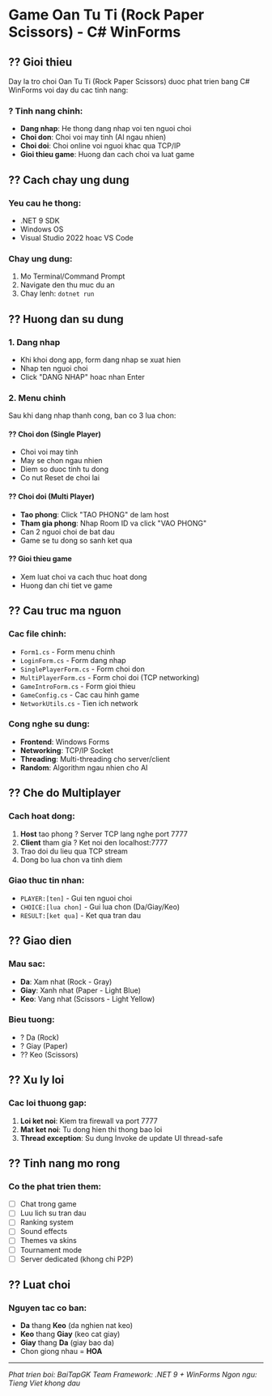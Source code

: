 # Game Oan Tu Ti (Rock Paper Scissors) - C# WinForms

## ?? Gioi thieu
Day la tro choi Oan Tu Ti (Rock Paper Scissors) duoc phat trien bang C# WinForms voi day du cac tinh nang:

### ? Tinh nang chinh:
- **Dang nhap**: He thong dang nhap voi ten nguoi choi
- **Choi don**: Choi voi may tinh (AI ngau nhien)
- **Choi doi**: Choi online voi nguoi khac qua TCP/IP
- **Gioi thieu game**: Huong dan cach choi va luat game

## ?? Cach chay ung dung

### Yeu cau he thong:
- .NET 9 SDK
- Windows OS
- Visual Studio 2022 hoac VS Code

### Chay ung dung:
1. Mo Terminal/Command Prompt
2. Navigate den thu muc du an
3. Chay lenh: `dotnet run`

## ?? Huong dan su dung

### 1. Dang nhap
- Khi khoi dong app, form dang nhap se xuat hien
- Nhap ten nguoi choi
- Click "DANG NHAP" hoac nhan Enter

### 2. Menu chinh
Sau khi dang nhap thanh cong, ban co 3 lua chon:

#### ?? Choi don (Single Player)
- Choi voi may tinh
- May se chon ngau nhien
- Diem so duoc tinh tu dong
- Co nut Reset de choi lai

#### ?? Choi doi (Multi Player)
- **Tao phong**: Click "TAO PHONG" de lam host
- **Tham gia phong**: Nhap Room ID va click "VAO PHONG"
- Can 2 nguoi choi de bat dau
- Game se tu dong so sanh ket qua

#### ?? Gioi thieu game
- Xem luat choi va cach thuc hoat dong
- Huong dan chi tiet ve game

## ?? Cau truc ma nguon

### Cac file chinh:
- `Form1.cs` - Form menu chinh
- `LoginForm.cs` - Form dang nhap
- `SinglePlayerForm.cs` - Form choi don
- `MultiPlayerForm.cs` - Form choi doi (TCP networking)
- `GameIntroForm.cs` - Form gioi thieu
- `GameConfig.cs` - Cac cau hinh game
- `NetworkUtils.cs` - Tien ich network

### Cong nghe su dung:
- **Frontend**: Windows Forms
- **Networking**: TCP/IP Socket
- **Threading**: Multi-threading cho server/client
- **Random**: Algorithm ngau nhien cho AI

## ?? Che do Multiplayer

### Cach hoat dong:
1. **Host** tao phong ? Server TCP lang nghe port 7777
2. **Client** tham gia ? Ket noi den localhost:7777
3. Trao doi du lieu qua TCP stream
4. Dong bo lua chon va tinh diem

### Giao thuc tin nhan:
- `PLAYER:[ten]` - Gui ten nguoi choi
- `CHOICE:[lua chon]` - Gui lua chon (Da/Giay/Keo)
- `RESULT:[ket qua]` - Ket qua tran dau

## ?? Giao dien

### Mau sac:
- **Da**: Xam nhat (Rock - Gray)
- **Giay**: Xanh nhat (Paper - Light Blue)  
- **Keo**: Vang nhat (Scissors - Light Yellow)

### Bieu tuong:
- ? Da (Rock)
- ? Giay (Paper)
- ?? Keo (Scissors)

## ?? Xu ly loi

### Cac loi thuong gap:
1. **Loi ket noi**: Kiem tra firewall va port 7777
2. **Mat ket noi**: Tu dong hien thi thong bao loi
3. **Thread exception**: Su dung Invoke de update UI thread-safe

## ?? Tinh nang mo rong

### Co the phat trien them:
- [ ] Chat trong game
- [ ] Luu lich su tran dau  
- [ ] Ranking system
- [ ] Sound effects
- [ ] Themes va skins
- [ ] Tournament mode
- [ ] Server dedicated (khong chi P2P)

## ?? Luat choi

### Nguyen tac co ban:
- **Da** thang **Keo** (da nghien nat keo)
- **Keo** thang **Giay** (keo cat giay)  
- **Giay** thang **Da** (giay bao da)
- Chon giong nhau = **HOA**

---
*Phat trien boi: BaiTapGK Team*
*Framework: .NET 9 + WinForms*
*Ngon ngu: Tieng Viet khong dau*
